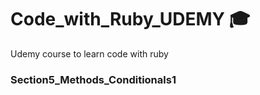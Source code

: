 # Code_with_Ruby_UDEMY 🎓 
Udemy course to learn code with ruby

 ### Section5_Methods_Conditionals1
 
